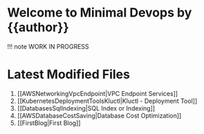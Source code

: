 # Welcome to Minimal Devops by {{author}}

!!! note 
    WORK IN PROGRESS


# Latest Modified Files

1. [[AWSNetworkingVpcEndpoint|VPC Endpoint Services]]
2. [[KubernetesDeploymentToolsKluctl|Kluctl - Deployment Tool]]
3. [[DatabasesSqlIndexing|SQL Index or Indexing]]
4. [[AWSDatabaseCostSaving|Database Cost Optimization]]
5. [[FirstBlog|First Blog]]
